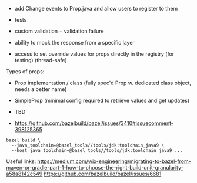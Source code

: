 - add Change events to Prop.java and allow users to register to them 

- tests


- custom validation + validation failure

- ability to mock the response from a specific layer

- access to set override values for props directly in the registry (for testing) (thread-safe)

Types of props:
- Prop implementation / class (fully spec'd Prop w. dedicated class object, needs a better name)
- SimpleProp (minimal config required to retrieve values and get updates)
- TBD


- https://github.com/bazelbuild/bazel/issues/3410#issuecomment-398125365
```
bazel build \
  --java_toolchain=@bazel_tools//tools/jdk:toolchain_java9 \
  --host_java_toolchain=@bazel_tools//tools/jdk:toolchain_java9 ...
```

Useful links:
https://medium.com/wix-engineering/migrating-to-bazel-from-maven-or-gradle-part-1-how-to-choose-the-right-build-unit-granularity-a58a8142c549
https://github.com/bazelbuild/bazel/issues/6681
